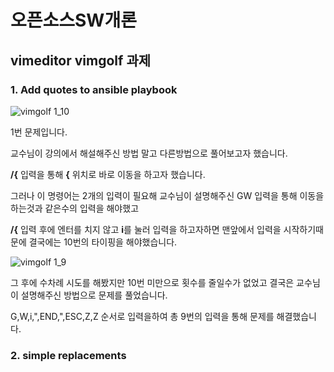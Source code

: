 # 오픈소스SW개론
## vimeditor vimgolf 과제



### 1. Add quotes to ansible playbook

![vimgolf 1_10](https://user-images.githubusercontent.com/71830573/144048836-9ae3cd12-e431-4031-9c8a-9c4bf3e6a8d4.gif)

1번 문제입니다.

교수님이 강의에서 해설해주신 방법 말고 다른방법으로 풀어보고자 했습니다.

**/{** 입력을 통해 **{** 위치로 바로 이동을 하고자 했습니다.

그러나 이 명령어는 2개의 입력이 필요해 교수님이 설명해주신 GW 입력을 통해 이동을 하는것과 같은수의 입력을 해야했고

**/{** 입력 후에 엔터를 치지 않고 **i**를 눌러 입력을 하고자하면 맨앞에서 입력을 시작하기때문에 결국에는 10번의 타이핑을 해야했습니다.

![vimgolf 1_9](https://user-images.githubusercontent.com/71830573/144050386-1ae73011-c85b-4d40-bf3b-6e7139d73f5c.gif)

그 후에 수차례 시도를 해봤지만 10번 미만으로 횟수를 줄일수가 없었고 결국은 교수님이 설명해주신 방법으로 문제를 풀었습니다.

G,W,i,",END,",ESC,Z,Z 순서로 입력을하여 총 9번의 입력을 통해 문제를 해결했습니다.

### 2. simple replacements
